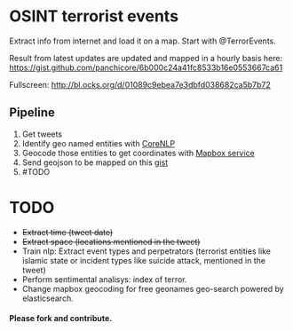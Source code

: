 # OSINT terrorist events
Extract info from internet and load it on a map. Start with @TerrorEvents.

Result from latest updates are updated and mapped in a hourly basis here: https://gist.github.com/panchicore/6b000c24a41fc8533b16e0553667ca61

Fullscreen: http://bl.ocks.org/d/01089c9ebea7e3dbfd038682ca5b7b72


## Pipeline
1. Get tweets
2. Identify geo named entities with [CoreNLP](https://stanfordnlp.github.io/CoreNLP/index.html)
3. Geocode those entities to get coordinates with [Mapbox service](https://www.mapbox.com/api-documentation/#geocoding)
4. Send geojson to be mapped on this [gist](https://gist.github.com/panchicore/6b000c24a41fc8533b16e0553667ca61)
5. #TODO

# TODO
- ~~Extract time (tweet date)~~
- ~~Extract space (locations mentioned in the tweet)~~
- Train nlp: Extract event types and perpetrators (terrorist entities like islamic state or incident types like suicide attack, mentioned in the tweet)
- Perform sentimental analisys: index of terror.
- Change mapbox geocoding for free geonames geo-search powered by elasticsearch.

#### Please fork and contribute.
